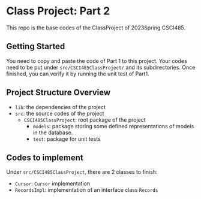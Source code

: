 # Class Project: Part 2

This repo is the base codes of the ClassProject of 2023Spring CSCI485.

## Getting Started
You need to copy and paste the code of Part 1 to this project. 
Your codes need to be put under `src/CSCI485ClassProject/` and its subdirectories. 
Once finished, you can verify it by running the unit test of Part1.

## Project Structure Overview

- `lib`: the dependencies of the project
- `src`: the source codes of the project
  - `CSCI485ClassProject`: root package of the project
    - `models`: package storing some defined representations of models in the database.
    - `test`: package for unit tests
    
## Codes to implement
Under `src/CSCI485ClassProject`, there are 2 classes to finish:
- `Cursor`: `Cursor` implementation
- `RecordsImpl`: implementation of an interface class `Records`
